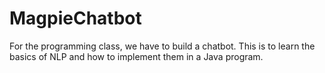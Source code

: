 # MagpieChatbot
For the programming class, we have to build a chatbot. This is to learn the basics of NLP and how to implement them in a Java program. 
